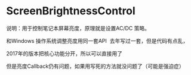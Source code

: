 # ScreenBrightnessControl
说明：用于控制笔记本屏幕亮度，原理就是设置AC/DC 策略。  

和Windows 操作系统调整亮度用同一套API  去年写过一套，但是代码有点乱，

2017年的版本把核心功能分开，所以可以直接用了

但是亮度Callback仍有问题，如果用写死的方法就没问题了（可能是强迫症）


